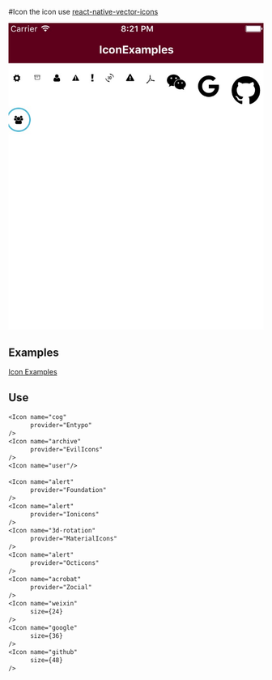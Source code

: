 #Icon
the icon use [react-native-vector-icons](https://github.com/oblador/react-native-vector-icons)

![Icon](icon.png)

## Examples
[Icon Examples](../Examples/src/components/IconExamples.js)

## Use

    <Icon name="cog"
          provider="Entypo"
    />
    <Icon name="archive"
          provider="EvilIcons"
    />
    <Icon name="user"/>

    <Icon name="alert"
          provider="Foundation"
    />
    <Icon name="alert"
          provider="Ionicons"
    />
    <Icon name="3d-rotation"
          provider="MaterialIcons"
    />
    <Icon name="alert"
          provider="Octicons"
    />
    <Icon name="acrobat"
          provider="Zocial"
    />
    <Icon name="weixin"
          size={24}
    />
    <Icon name="google"
          size={36}
    />
    <Icon name="github"
          size={48}
    />